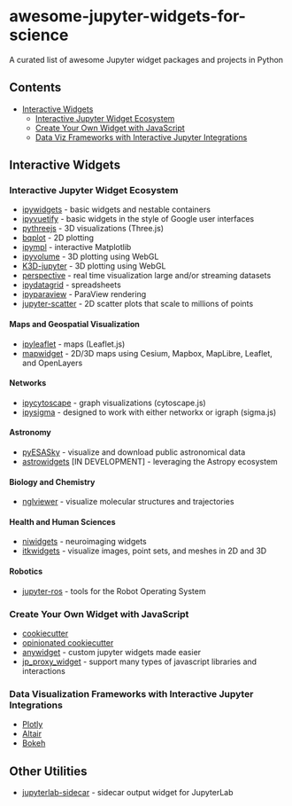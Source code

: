 # awesome-jupyter-widgets-for-science
A curated list of awesome Jupyter widget packages and projects in Python

## Contents

- [Interactive Widgets](#interactive-widgets)
  - [Interactive Jupyter Widget Ecosystem](#interactive-jupyter-widget-ecosystem)
  - [Create Your Own Widget with JavaScript](#create-your-own-widget-with-javascript)
  - [Data Viz Frameworks with Interactive Jupyter Integrations](#data-visualization-frameworks-with-interactive-jupyter-integrations)
  
## Interactive Widgets

### Interactive Jupyter Widget Ecosystem

- [ipywidgets](https://ipywidgets.readthedocs.io/en/latest/) - basic widgets and nestable containers
- [ipyvuetify](https://github.com/widgetti/ipyvuetify) - basic widgets in the style of Google user interfaces
- [pythreejs](https://github.com/jupyter-widgets/pythreejs) - 3D visualizations (Three.js)
- [bqplot](https://github.com/bqplot/bqplot) - 2D plotting
- [ipympl](https://github.com/matplotlib/ipympl) - interactive Matplotlib
- [ipyvolume](https://github.com/widgetti/ipyvolume) - 3D plotting using WebGL
- [K3D-jupyter](https://github.com/K3D-tools/K3D-jupyter) - 3D plotting using WebGL
- [perspective](https://github.com/finos/perspective) - real time visualization large and/or streaming datasets
- [ipydatagrid](https://github.com/bloomberg/ipydatagrid) - spreadsheets
- [ipyparaview](https://github.com/NVIDIA/ipyparaview) - ParaView rendering 
- [jupyter-scatter](https://github.com/flekschas/jupyter-scatter) - 2D scatter plots that scale to millions of points 

#### Maps and Geospatial Visualization
- [ipyleaflet](https://github.com/jupyter-widgets/ipyleaflet) - maps (Leaflet.js)
- [mapwidget](https://github.com/opengeos/mapwidget) - 2D/3D maps using Cesium, Mapbox, MapLibre, Leaflet, and OpenLayers 

#### Networks
- [ipycytoscape](https://github.com/cytoscape/ipycytoscape) - graph visualizations (cytoscape.js)
- [ipysigma](https://github.com/medialab/ipysigma) - designed to work with either networkx or igraph (sigma.js)

#### Astronomy
- [pyESASky](https://github.com/esdc-esac-esa-int/pyesasky) - visualize and download public astronomical data
- [astrowidgets](https://github.com/astropy/astrowidgets) [IN DEVELOPMENT] - leveraging the Astropy ecosystem

#### Biology and Chemistry
- [nglviewer](https://github.com/nglviewer/nglview) - visualize molecular structures and trajectories

#### Health and Human Sciences
- [niwidgets](https://github.com/nipy/niwidgets) - neuroimaging widgets
- [itkwidgets](https://github.com/InsightSoftwareConsortium/itkwidgets) - visualize images, point sets, and meshes in 2D and 3D

#### Robotics
- [jupyter-ros](https://github.com/RoboStack/jupyter-ros) - tools for the Robot Operating System



### Create Your Own Widget with JavaScript

- [cookiecutter](https://github.com/jupyter-widgets/widget-cookiecutter)
- [opinionated cookiecutter](https://github.com/jupyter-widgets/widget-ts-cookiecutter)
- [anywidget](https://github.com/manzt/anywidget) - custom jupyter widgets made easier
- [jp_proxy_widget](https://github.com/AaronWatters/jp_proxy_widget) - support many types of javascript libraries and interactions


### Data Visualization Frameworks with Interactive Jupyter Integrations

- [Plotly](https://plotly.com/python/getting-started/)
- [Altair](https://altair-viz.github.io/user_guide/interactions.html#interactive-charts)
- [Bokeh](https://github.com/bokeh/jupyter_bokeh)

## Other Utilities

- [jupyterlab-sidecar](https://github.com/jupyter-widgets/jupyterlab-sidecar) - sidecar output widget for JupyterLab
